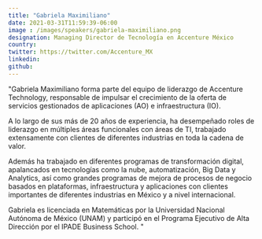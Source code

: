 ```yaml
---
title: "Gabriela Maximiliano"
date: 2021-03-31T11:59:39-06:00
image : /images/speakers/gabriela-maximiliano.png
designation: Managing Director de Tecnología en Accenture México
country: 
twitter: https://twitter.com/Accenture_MX
linkedin: 
github: 
---
```


"Gabriela Maximiliano forma parte del equipo de liderazgo de Accenture Technology, responsable de impulsar el crecimiento de la oferta de servicios gestionados de aplicaciones (AO) e infraestructura (IO).

A lo largo de sus más de 20 años de experiencia, ha desempeñado roles de liderazgo en múltiples áreas funcionales con áreas de TI, trabajado extensamente con clientes de diferentes industrias en toda la cadena de valor.

Además ha trabajado en diferentes programas de transformación digital, apalancados en tecnologías como la nube, automatización, Big Data y Analytics, así como grandes programas de mejora de procesos de negocio basados en plataformas, infraestructura y aplicaciones con clientes importantes de diferentes industrias en México y a nivel internacional.

Gabriela es licenciada en Matemáticas por la Universidad Nacional Autónoma de México (UNAM) y participó en el Programa Ejecutivo de Alta Dirección por el IPADE Business School. "
